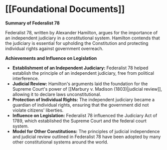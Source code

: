 # [[Foundational Documents]]

**Summary of Federalist 78**

Federalist 78, written by Alexander Hamilton, argues for the importance of an independent judiciary in a constitutional system. Hamilton contends that the judiciary is essential for upholding the Constitution and protecting individual rights against government overreach.

**Achievements and Influence on Legislation**

* **Establishment of an Independent Judiciary:** Federalist 78 helped establish the principle of an independent judiciary, free from political interference.
* **Judicial Review:** Hamilton's arguments laid the foundation for the Supreme Court's power of [[Marbury v. Madison (1803)|judicial review]], allowing it to declare laws unconstitutional.
* **Protection of Individual Rights:** The independent judiciary became a guardian of individual rights, ensuring that the government did not violate citizens' liberties.
* **Influence on Legislation:** Federalist 78 influenced the Judiciary Act of 1789, which established the Supreme Court and the federal court system.
* **Model for Other Constitutions:** The principles of judicial independence and judicial review outlined in Federalist 78 have been adopted by many other constitutional systems around the world.